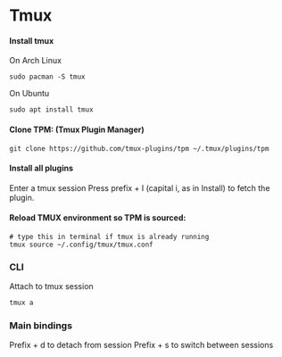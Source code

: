 # Tmux

#### Install tmux
On Arch Linux
```
sudo pacman -S tmux
```

On Ubuntu
```
sudo apt install tmux
```

#### Clone TPM: (Tmux Plugin Manager)
```
git clone https://github.com/tmux-plugins/tpm ~/.tmux/plugins/tpm
```

#### Install all plugins
Enter a tmux session
Press prefix + I (capital i, as in Install) to fetch the plugin.


#### Reload TMUX environment so TPM is sourced:
```
# type this in terminal if tmux is already running
tmux source ~/.config/tmux/tmux.conf
```

### CLI

Attach to tmux session
```sh
tmux a
````

### Main bindings

Prefix + d to detach from session
Prefix + s to switch between sessions
